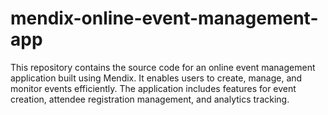 # mendix-online-event-management-app
This repository contains the source code for an online event management application built using Mendix. It enables users to create, manage, and monitor events efficiently. The application includes features for event creation, attendee registration management, and analytics tracking.
